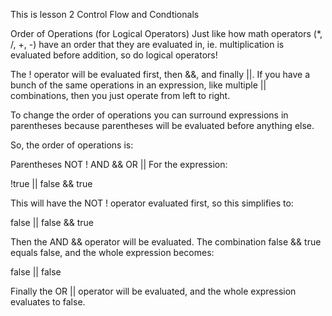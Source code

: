 This is lesson 2 Control Flow and Condtionals

Order of Operations (for Logical Operators)
Just like how math operators (*, /, +, -) have an order that they are evaluated in, ie. multiplication is evaluated before addition, so do logical operators!

The ! operator will be evaluated first, then &&, and finally ||. If you have a bunch of the same operations in an expression, like multiple || combinations, then you just operate from left to right.

To change the order of operations you can surround expressions in parentheses because parentheses will be evaluated before anything else.

So, the order of operations is:

Parentheses
NOT !
AND &&
OR ||
For the expression:

!true || false && true

This will have the NOT ! operator evaluated first, so this simplifies to:

false || false && true

Then the AND && operator will be evaluated. The combination false && true equals false, and the whole expression becomes:

false || false

Finally the OR || operator will be evaluated, and the whole expression evaluates to false.
